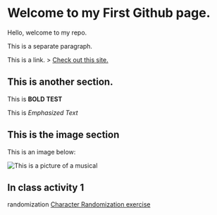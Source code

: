 # Welcome to my First Github page.

Hello, welcome to my repo.

This is a separate paragraph.

This is a link. > [Check out this site.](https://maps.google.com)

## This is another section.

This is **BOLD TEST**

This is *Emphasized Text*

## This is the image section

This is an image below:

![This is a picture of a musical](https://assets.playbill.com/editorial/_articleLeadImage/411582297c1eb503a8cfe193bea75a4c-the-phantom-of-the-opera-broadway-kaley-ann-voorhees-ben-crawford-2019-hr.jpg)

## In class activity 1
randomization
[Character Randomization  exercise](Character_Ramdomization/Exercise1/index.html)
